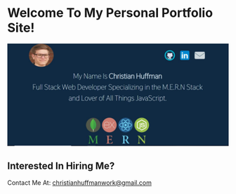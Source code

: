 # Welcome To My Personal Portfolio Site!

![portfolio-image](\src\assets\images\portfolio-site.JPG)

## Interested In Hiring Me?

Contact Me At: christianhuffmanwork@gmail.com
